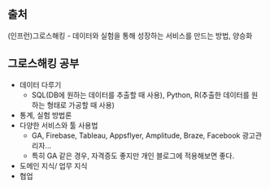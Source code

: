 ## 출처
(인프런)그로스해킹 - 데이터와 실험을 통해 성장하는 서비스를 만드는 방법, 양승화

## 그로스해킹 공부
- 데이터 다루기
  + SQL(DB에 원하는 데이터를 추출할 때 사용), Python, R(추출한 데이터를 원하는 형태로 가공할 때 사용)
- 통계, 실험 방법론
- 다양한 서비스와 툴 사용법
  + GA, Firebase, Tableau, Appsflyer, Amplitude, Braze, Facebook 광고관리자...
  + 특히 GA 같은 경우, 자격증도 좋지만 개인 블로그에 적용해보면 좋다.
- 도메인 지식/ 업무 지식
- 협업


